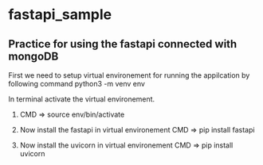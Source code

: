 # fastapi_sample

## Practice for using the fastapi connected with mongoDB

First we need to setup virtual environement for running the appilcation by following command
python3 -m venv env

In terminal activate the virtual environement. 
1. CMD  =>    source env/bin/activate

2. Now install the fastapi in virtual environement
    CMD =>  pip install fastapi  

3. Now install the uvicorn in virtual environement
    CMD =>  pip install uvicorn